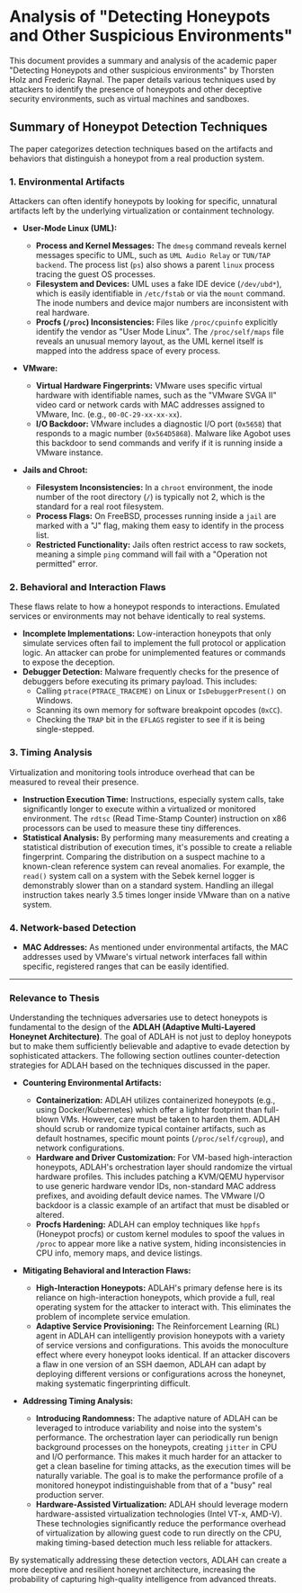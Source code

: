 # Analysis of "Detecting Honeypots and Other Suspicious Environments"

This document provides a summary and analysis of the academic paper "Detecting Honeypots and other suspicious environments" by Thorsten Holz and Frederic Raynal. The paper details various techniques used by attackers to identify the presence of honeypots and other deceptive security environments, such as virtual machines and sandboxes.

## Summary of Honeypot Detection Techniques

The paper categorizes detection techniques based on the artifacts and behaviors that distinguish a honeypot from a real production system.

### 1. Environmental Artifacts

Attackers can often identify honeypots by looking for specific, unnatural artifacts left by the underlying virtualization or containment technology.

*   **User-Mode Linux (UML):**
    *   **Process and Kernel Messages:** The `dmesg` command reveals kernel messages specific to UML, such as `UML Audio Relay` or `TUN/TAP backend`. The process list (`ps`) also shows a parent `linux` process tracing the guest OS processes.
    *   **Filesystem and Devices:** UML uses a fake IDE device (`/dev/ubd*`), which is easily identifiable in `/etc/fstab` or via the `mount` command. The inode numbers and device major numbers are inconsistent with real hardware.
    *   **Procfs (`/proc`) Inconsistencies:** Files like `/proc/cpuinfo` explicitly identify the vendor as "User Mode Linux". The `/proc/self/maps` file reveals an unusual memory layout, as the UML kernel itself is mapped into the address space of every process.

*   **VMware:**
    *   **Virtual Hardware Fingerprints:** VMware uses specific virtual hardware with identifiable names, such as the "VMware SVGA II" video card or network cards with MAC addresses assigned to VMware, Inc. (e.g., `00-0C-29-xx-xx-xx`).
    *   **I/O Backdoor:** VMware includes a diagnostic I/O port (`0x5658`) that responds to a magic number (`0x564D5868`). Malware like Agobot uses this backdoor to send commands and verify if it is running inside a VMware instance.

*   **Jails and Chroot:**
    *   **Filesystem Inconsistencies:** In a `chroot` environment, the inode number of the root directory (`/`) is typically not 2, which is the standard for a real root filesystem.
    *   **Process Flags:** On FreeBSD, processes running inside a `jail` are marked with a "J" flag, making them easy to identify in the process list.
    *   **Restricted Functionality:** Jails often restrict access to raw sockets, meaning a simple `ping` command will fail with a "Operation not permitted" error.

### 2. Behavioral and Interaction Flaws

These flaws relate to how a honeypot responds to interactions. Emulated services or environments may not behave identically to real systems.

*   **Incomplete Implementations:** Low-interaction honeypots that only simulate services often fail to implement the full protocol or application logic. An attacker can probe for unimplemented features or commands to expose the deception.
*   **Debugger Detection:** Malware frequently checks for the presence of debuggers before executing its primary payload. This includes:
    *   Calling `ptrace(PTRACE_TRACEME)` on Linux or `IsDebuggerPresent()` on Windows.
    *   Scanning its own memory for software breakpoint opcodes (`0xCC`).
    *   Checking the `TRAP` bit in the `EFLAGS` register to see if it is being single-stepped.

### 3. Timing Analysis

Virtualization and monitoring tools introduce overhead that can be measured to reveal their presence.

*   **Instruction Execution Time:** Instructions, especially system calls, take significantly longer to execute within a virtualized or monitored environment. The `rdtsc` (Read Time-Stamp Counter) instruction on x86 processors can be used to measure these tiny differences.
*   **Statistical Analysis:** By performing many measurements and creating a statistical distribution of execution times, it's possible to create a reliable fingerprint. Comparing the distribution on a suspect machine to a known-clean reference system can reveal anomalies. For example, the `read()` system call on a system with the Sebek kernel logger is demonstrably slower than on a standard system. Handling an illegal instruction takes nearly 3.5 times longer inside VMware than on a native system.

### 4. Network-based Detection

*   **MAC Addresses:** As mentioned under environmental artifacts, the MAC addresses used by VMware's virtual network interfaces fall within specific, registered ranges that can be easily identified.

---

### Relevance to Thesis

Understanding the techniques adversaries use to detect honeypots is fundamental to the design of the **ADLAH (Adaptive Multi-Layered Honeynet Architecture)**. The goal of ADLAH is not just to deploy honeypots but to make them sufficiently believable and adaptive to evade detection by sophisticated attackers. The following section outlines counter-detection strategies for ADLAH based on the techniques discussed in the paper.

*   **Countering Environmental Artifacts:**
    *   **Containerization:** ADLAH utilizes containerized honeypots (e.g., using Docker/Kubernetes) which offer a lighter footprint than full-blown VMs. However, care must be taken to harden them. ADLAH should scrub or randomize typical container artifacts, such as default hostnames, specific mount points (`/proc/self/cgroup`), and network configurations.
    *   **Hardware and Driver Customization:** For VM-based high-interaction honeypots, ADLAH's orchestration layer should randomize the virtual hardware profiles. This includes patching a KVM/QEMU hypervisor to use generic hardware vendor IDs, non-standard MAC address prefixes, and avoiding default device names. The VMware I/O backdoor is a classic example of an artifact that must be disabled or altered.
    *   **Procfs Hardening:** ADLAH can employ techniques like `hppfs` (Honeypot procfs) or custom kernel modules to spoof the values in `/proc` to appear more like a native system, hiding inconsistencies in CPU info, memory maps, and device listings.

*   **Mitigating Behavioral and Interaction Flaws:**
    *   **High-Interaction Honeypots:** ADLAH's primary defense here is its reliance on high-interaction honeypots, which provide a full, real operating system for the attacker to interact with. This eliminates the problem of incomplete service emulation.
    *   **Adaptive Service Provisioning:** The Reinforcement Learning (RL) agent in ADLAH can intelligently provision honeypots with a variety of service versions and configurations. This avoids the monoculture effect where every honeypot looks identical. If an attacker discovers a flaw in one version of an SSH daemon, ADLAH can adapt by deploying different versions or configurations across the honeynet, making systematic fingerprinting difficult.

*   **Addressing Timing Analysis:**
    *   **Introducing Randomness:** The adaptive nature of ADLAH can be leveraged to introduce variability and noise into the system's performance. The orchestration layer can periodically run benign background processes on the honeypots, creating `jitter` in CPU and I/O performance. This makes it much harder for an attacker to get a clean baseline for timing attacks, as the execution times will be naturally variable. The goal is to make the performance profile of a monitored honeypot indistinguishable from that of a "busy" real production server.
    *   **Hardware-Assisted Virtualization:** ADLAH should leverage modern hardware-assisted virtualization technologies (Intel VT-x, AMD-V). These technologies significantly reduce the performance overhead of virtualization by allowing guest code to run directly on the CPU, making timing-based detection much less reliable for attackers.

By systematically addressing these detection vectors, ADLAH can create a more deceptive and resilient honeynet architecture, increasing the probability of capturing high-quality intelligence from advanced threats.